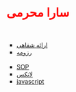 <html>
<head>
<h1 style="color:red">
سارا محرمی
</h1>
<br/>
</head>
<body>

<ul type="square">
<li>
<a href="https://github.com/saramoharamee6880/PNU_3991_AR.github.io/blob/gh-pages/slide.pdf">ارائه شفاهی</a>
</li>
<li>
<a href="https://saramoharamee6880.github.io">رزومه</a>
</li>
<br/>
<li>
<a href="https://saramoharamee6880.github.io/Angizehname.html">SOP</a>
</li>

<li>
<a href="https://github.com/saramoharamee6880/PNU_3991_AR.github.io/blob/gh-pages/Ravesh.pdf ">لاتکس</a>
</li>
<li>
<a href="https://github.com/saramoharamee6880/PNU_3991_AR.github.io/blob/gh-pages/download-1.pdf">javascript</a>
</li>

</ul>
</body>
</html>
